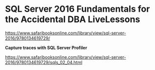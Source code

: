 # SQL Server 2016 Fundamentals for the Accidental DBA LiveLessons

https://www.safaribooksonline.com/library/view/sql-server-2016/9780134619729/

**Capture traces with SQL Server Profiler**

https://www.safaribooksonline.com/library/view/sql-server-2016/9780134619729/sqls_02_04.html
